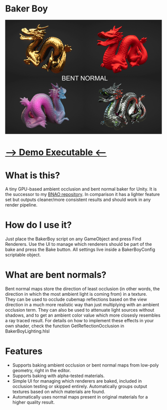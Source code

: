 # Baker Boy
![alt text](bentnormal.gif)

# [--> Demo Executable <--](fewes.se/downloads/BakerBoyDemo.zip)

# What is this?
A tiny GPU-based ambient occlusion and bent normal baker for Unity. It is the successor to my [BNAO repository](https://github.com/Fewes/BNAO). In comparison it has a lighter feature set but outputs cleaner/more consistent results and should work in any render pipeline.

# How do I use it?
Just place the BakerBoy script on any GameObject and press Find Renderers. Use the UI to manage which renderers should be part of the bake and press the Bake button. All settings live inside a BakerBoyConfig scriptable object.

# What are bent normals?
Bent normal maps store the direction of least occlusion (in other words, the direction in which the most ambient light is coming from) in a texture.  
They can be used to occlude cubemap reflections based on the view direction in a much more realistic way than just multiplying with an ambient occlusion term. They can also be used to attenuate light sources without shadows, and to get an ambient color value which more closesly resembles a ray traced result.
For details on how to implement these effects in your own shader, check the function GetReflectionOcclusion in BakerBoyLighting.hlsl

# Features
* Supports baking ambient occlusion or bent normal maps from low-poly geometry, right in the editor.
* Supports baking with alpha-tested materials.
* Simple UI for managing which renderers are baked, included in occlusion testing or skipped entirely. Automatically groups output textures based on which materials are found.
* Automatically uses normal maps present in original materials for a higher quality result.
